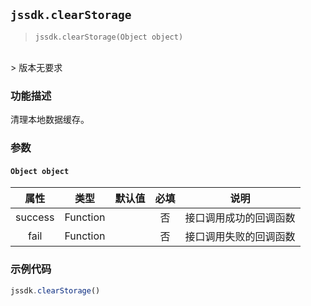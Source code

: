 
## `jssdk.clearStorage`

> `jssdk.clearStorage(Object object)`
<br/>
> 版本无要求

### 功能描述

清理本地数据缓存。

### 参数

#### `Object object`

| 属性 | 类型 | 默认值 | 必填 | 说明 |
| :--: | :--: | :--: | :--: | :--: |
| success | Function |  | 否 | 接口调用成功的回调函数 |
| fail | Function |  | 否 | 接口调用失败的回调函数 |

### 示例代码

```js
jssdk.clearStorage()
```
